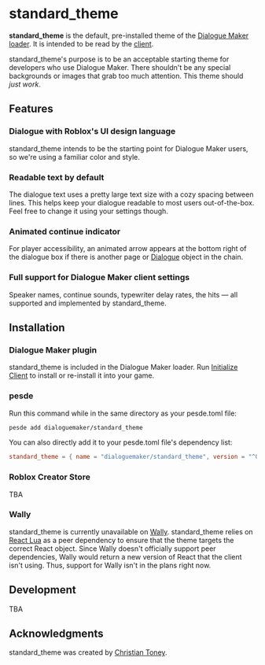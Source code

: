 # standard_theme
**standard_theme** is the default, pre-installed theme of the [Dialogue Maker loader](https://github.com/DialogueMaker/loader). It is intended to be read by the [client](https://github.com/DialogueMaker/client).

standard_theme's purpose is to be an acceptable starting theme for developers who use Dialogue Maker. There shouldn't be any special backgrounds or images that grab too much attention. This theme should *just work*.

## Features
### Dialogue with Roblox's UI design language
standard_theme intends to be the starting point for Dialogue Maker users, so we're using a familiar color and style.

### Readable text by default
The dialogue text uses a pretty large text size with a cozy spacing between lines. This helps keep your dialogue readable to most users out-of-the-box. Feel free to change it using your settings though.

### Animated continue indicator
For player accessibility, an animated arrow appears at the bottom right of the dialogue box if there is another page or [Dialogue](https://github.com/DialogueMaker/dialogue) object in the chain.

### Full support for Dialogue Maker client settings
Speaker names, continue sounds, typewriter delay rates, the hits — all supported and implemented by standard_theme.

## Installation
### Dialogue Maker plugin
standard_theme is included in the Dialogue Maker loader. Run [Initialize Client]() to install or re-install it into your game.

### pesde
Run this command while in the same directory as your pesde.toml file:

```bash
pesde add dialoguemaker/standard_theme
```

You can also directly add it to your pesde.toml file's dependency list:

```toml
standard_theme = { name = "dialoguemaker/standard_theme", version = "^0.1.3" }
```

### Roblox Creator Store
TBA

### Wally
standard_theme is currently unavailable on [Wally](https://wally.run). standard_theme relies on [React Lua](https://github.com/jsdotlua/react-lua) as a peer dependency to ensure that the theme targets the correct React object. Since Wally doesn't officially support peer dependencies, Wally would return a new version of React that the client isn't using. Thus, support for Wally isn't in the plans right now.

## Development
TBA

## Acknowledgments
standard_theme was created by [Christian Toney](https://github.com/Christian-Toney).